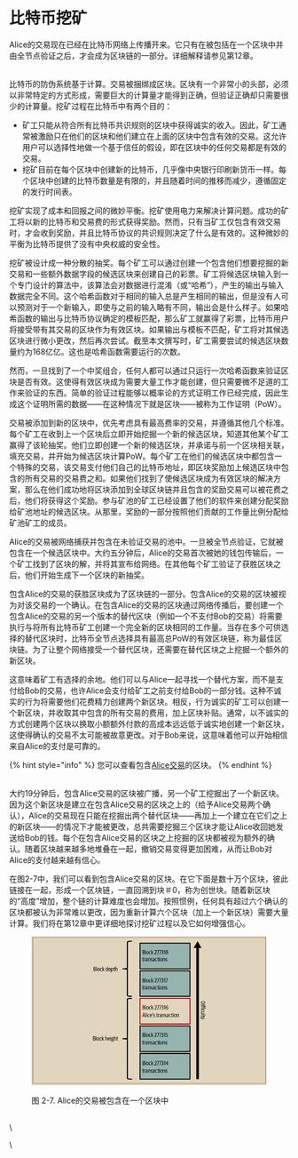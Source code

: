 # 比特币挖矿

Alice的交易现在已经在比特币网络上传播开来。它只有在被包括在一个区块中并由全节点验证之后，才会成为区块链的一部分。详细解释请参见第12章。

\
比特币的防伪系统基于计算。交易被捆绑成区块。区块有一个非常小的头部，必须以非常特定的方式形成，需要巨大的计算量才能得到正确，但验证正确却只需要很少的计算量。挖矿过程在比特币中有两个目的：

* 矿工只能从符合所有比特币共识规则的区块中获得诚实的收入。因此，矿工通常被激励只在他们的区块和他们建立在上面的区块中包含有效的交易。这允许用户可以选择性地做一个基于信任的假设，即在区块中的任何交易都是有效的交易。
* 挖矿目前在每个区块中创建新的比特币，几乎像中央银行印刷新货币一样。每个区块中创建的比特币数量是有限的，并且随着时间的推移而减少，遵循固定的发行时间表。

挖矿实现了成本和回报之间的微妙平衡。挖矿使用电力来解决计算问题。成功的矿工将以新的比特币和交易费的形式获得奖励。然而，只有当矿工仅包含有效交易时，才会收到奖励，并且比特币协议的共识规则决定了什么是有效的。这种微妙的平衡为比特币提供了没有中央权威的安全性。

挖矿被设计成一种分散的抽奖。每个矿工可以通过创建一个包含他们想要挖掘的新交易和一些额外数据字段的候选区块来创建自己的彩票。矿工将候选区块输入到一个专门设计的算法中，该算法会对数据进行混淆（或“哈希”），产生的输出与输入数据完全不同。这个哈希函数对于相同的输入总是产生相同的输出，但是没有人可以预测对于一个新输入，即使与之前的输入略有不同，输出会是什么样子。如果哈希函数的输出与比特币协议确定的模板匹配，那么矿工就赢得了彩票，比特币用户将接受带有其交易的区块作为有效区块。如果输出与模板不匹配，矿工将对其候选区块进行微小更改，然后再次尝试。截至本文撰写时，矿工需要尝试的候选区块数量约为168亿亿。这也是哈希函数需要运行的次数。

然而，一旦找到了一个中奖组合，任何人都可以通过只运行一次哈希函数来验证区块是否有效。这使得有效区块成为需要大量工作才能创建，但只需要微不足道的工作来验证的东西。简单的验证过程能够以概率论的方式证明工作已经完成，因此生成这个证明所需的数据——在这种情况下就是区块——被称为工作证明（PoW）。

交易被添加到新的区块中，优先考虑具有最高费率的交易，并遵循其他几个标准。每个矿工在收到上一个区块后立即开始挖掘一个新的候选区块，知道其他某个矿工赢得了该轮抽奖。他们立即创建一个新的候选区块，并承诺与前一个区块相关联，填充交易，并开始为候选区块计算PoW。每个矿工在他们的候选区块中都包含一个特殊的交易，该交易支付他们自己的比特币地址，即区块奖励加上候选区块中包含的所有交易的交易费之和。如果他们找到了使候选区块成为有效区块的解决方案，那么在他们成功地将区块添加到全球区块链并且包含的奖励交易可以被花费之后，他们将获得这个奖励。参与矿池的矿工已经设置了他们的软件来创建分配奖励给矿池地址的候选区块。从那里，奖励的一部分按照他们贡献的工作量比例分配给矿池矿工的成员。

Alice的交易被网络捕获并包含在未验证交易的池中。一旦被全节点验证，它就被包含在一个候选区块中。大约五分钟后，Alice的交易首次被她的钱包传输后，一个矿工找到了区块的解，并将其宣布给网络。在其他每个矿工验证了获胜区块之后，他们开始生成下一个区块的新抽奖。

包含Alice的交易的获胜区块成为了区块链的一部分。包含Alice的交易的区块被视为对该交易的一个确认。在包含Alice的交易的区块通过网络传播后，要创建一个包含Alice的交易的另一个版本的替代区块（例如一个不支付Bob的交易）将需要执行与将所有比特币矿工创建一个完全新的区块相同的工作量。当存在多个可供选择的替代区块时，比特币全节点选择具有最高总PoW的有效区块链，称为最佳区块链。为了让整个网络接受一个替代区块，还需要在替代区块之上挖掘一个额外的新区块。

这意味着矿工有选择的余地。他们可以与Alice一起寻找一个替代方案，而不是支付给Bob的交易，也许Alice会支付给矿工之前支付给Bob的一部分钱。这种不诚实的行为将需要他们花费精力创建两个新区块。相反，行为诚实的矿工可以创建一个新区块，并收取其中包含的所有交易的费用，加上区块补贴。通常，以不诚实的方式创建两个区块以换取小额额外付款的高成本远远低于诚实地创建一个新区块，这使得确认的交易不太可能被故意更改。对于Bob来说，这意味着他可以开始相信来自Alice的支付是可靠的。

{% hint style="info" %}
您可以查看包含[Alice交易](https://blockstream.info/block/000000000000000000027d39da52dd790d98f85895b02e764611cb7acf552e90)的区块。
{% endhint %}

\
大约19分钟后，包含Alice交易的区块被广播，另一个矿工挖掘出了一个新区块。因为这个新区块是建立在包含Alice交易的区块之上的（给予Alice交易两个确认），Alice的交易现在只能在挖掘出两个替代区块——再加上一个建立在它们之上的新区块——的情况下才能被更改，总共需要挖掘三个区块才能让Alice收回她发送给Bob的钱。每个在包含Alice交易的区块之上挖掘的区块都被视为额外的确认。随着区块越来越多地堆叠在一起，撤销交易变得更加困难，从而让Bob对Alice的支付越来越有信心。

在图2-7中，我们可以看到包含Alice交易的区块。在它下面是数十万个区块，彼此链接在一起，形成一个区块链，一直回溯到块＃0，称为创世块。随着新区块的“高度”增加，整个链的计算难度也会增加。按照惯例，任何具有超过六个确认的区块都被认为非常难以更改，因为重新计算六个区块（加上一个新区块）需要大量计算。我们将在第12章中更详细地探讨挖矿过程以及它如何增强信心。

<figure><img src="../.gitbook/assets/2.7.png" alt=""><figcaption><p>图 2-7.  Alice的交易被包含在一个区块中</p></figcaption></figure>

\
\


\
